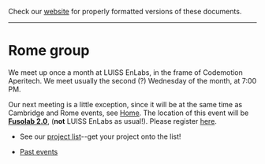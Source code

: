 Check our [website](http://rustaceans.uk/) for
properly formatted versions of these documents.

---

# Rome group

We meet up once a month at LUISS EnLabs, in the frame of Codemotion Aperitech.
We meet usually the second (?) Wednesday of the month, at 7:00 PM.

Our next meeting is a little exception, since
it will be at the same time as Cambridge and Rome
events, see [Home](http://rustaceans.uk/). The location of this event will be **[Fusolab 2.0](http://www.fusolab.net/)**, (**not** LUISS EnLabs as usual!).
 Please register [here](https://www.meetup.com/Rust-Roma/events/242709171/).

* See our [project list](Projects.md)--get your project onto the list!

* [Past events](past_events/index.md)
